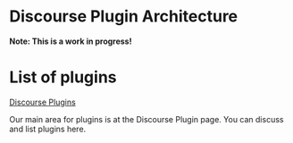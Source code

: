 # Discourse Plugin Architecture

**Note: This is a work in progress!**


# List of plugins

[Discourse Plugins](https://meta.discourse.org/category/extensibility/plugin)

Our main area for plugins is at the Discourse Plugin page. You can discuss and list plugins here.


